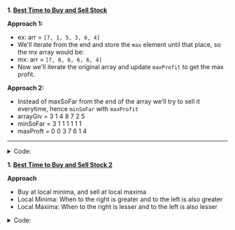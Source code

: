 **1. [Best Time to Buy and Sell Stock](https://leetcode.com/problems/best-time-to-buy-and-sell-stock/)**

**Approach 1:**

- ex: arr = `[7, 1, 5, 3, 6, 4]`
- We'll iterate from the end and store the `max` element until that place, so the mx array would be:
- mx: arr = `[7, 6, 6, 6, 6, 4]`
- Now we'll iterate the original array and update `maxProfit` to get the max profit.

**Approach 2:**

- Instead of maxSoFar from the end of the array we'll try to sell it everytime, hence `minSoFar` with `maxProfit`
- arrayGiv = 3 1 4 8 7 2 5
- minSoFar = 3 1 1 1 1 1 1
- maxProft = 0 0 3 7 6 1 4

---

<details><summary>Code:</summary>

```cpp
class Solution {
public:
    /*************** Approach 1: **************************/
    int maxProfit(vector<int>& prices) {
        vector<int> mx(prices.size());
        mx[prices.size() - 1] = prices[prices.size() - 1];

        for(int i= prices.size() - 2; i>= 0; i--){
            if(prices[i] > mx[i + 1]){
                mx[i] = prices[i];
            } else {
                mx[i] = mx[i + 1];
            }
        }

        int maxProfit(0);

        for(int i = 0; i<prices.size(); i++){
            maxProfit = max(abs(mx[i] - prices[i]), maxProfit);
        }
        return maxProfit;
    }

    /*************** Approach 2: **************************/
    int maxProfit(vector<int>& prices) {
        int minSoFar(INT_MAX), maxProfit(0);
        for(int i=0; i<prices.size(); i++){
            if(prices[i] < minSoFar){
                minSoFar = prices[i];
            }
            maxProfit = max(maxProfit, (prices[i] - minSoFar));
        }
        return maxProfit;
    }
};
```

</details>

**1. [Best Time to Buy and Sell Stock 2](https://leetcode.com/explore/interview/card/top-interview-questions-easy/92/array/564/)**

**Approach**

- Buy at local minima, and sell at local maxima
- Local Minima: When to the right is greater and to the left is also greater
- Local Maxima: When to the right is lesser and to the left is also lesser

<details><summary>Code:</summary>

```cpp
class Solution {
public:
    int maxProfit(vector<int>& prices) {
        int profit(0);
        for(int i=1; i<prices.size(); i++){
            if(prices[i] > prices[i - 1]){
                profit += prices[i] - prices[i - 1];
            }
        }
        return profit;
    }
};
```

</details>
